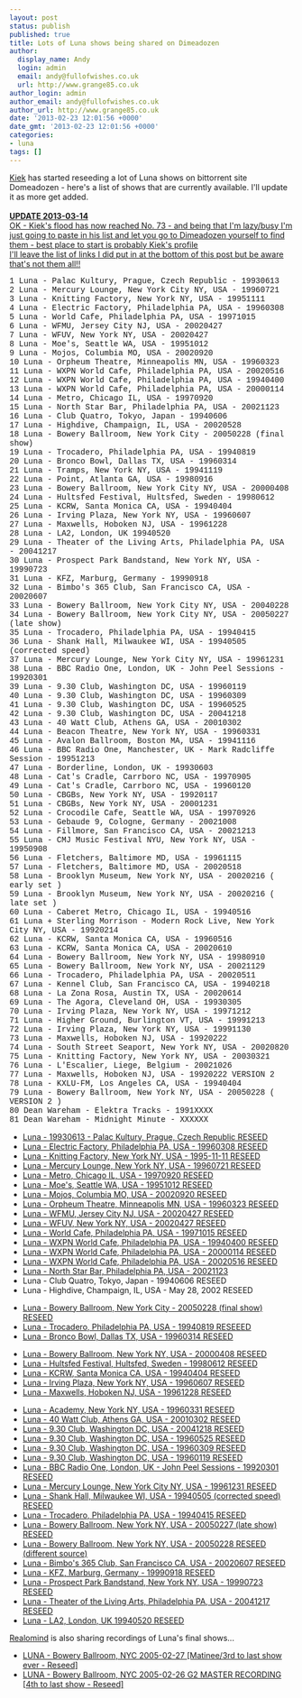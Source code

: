 ```yaml
---
layout: post
status: publish
published: true
title: Lots of Luna shows being shared on Dimeadozen
author:
  display_name: Andy
  login: admin
  email: andy@fullofwishes.co.uk
  url: http://www.grange85.co.uk
author_login: admin
author_email: andy@fullofwishes.co.uk
author_url: http://www.grange85.co.uk
date: '2013-02-23 12:01:56 +0000'
date_gmt: '2013-02-23 12:01:56 +0000'
categories:
- luna
tags: []
---
```

<p><a href="http://www.dimeadozen.org/account-details.php?id=24610">Kiek</a> has started reseeding a lot of Luna shows on bittorrent site Domeadozen - here's a list of shows that are currently available. I'll update it as more get added.<br />
<ins datetime="2013-03-14T21:35:59+00:00"><br />
<strong>UPDATE 2013-03-14</strong><br />
OK - Kiek's flood has now reached No. 73 - and being that I'm lazy/busy I'm just going to paste in his list and let you go to <a href="http://www.dimeadozen.org">Dimeadozen</a> yourself to find them - best place to start is probably <a href="http://www.dimeadozen.org/account-details.php?id=24610">Kiek's profile</a><br />
I'll leave the list of links I did put in at the bottom of this post but be aware that's not them all!!<br />
<a id="more"></a><a id="more-3757"></a></p>
<div style="font-family:Consolas,Monaco,Lucida Console,Courier New, monospace;">
1 Luna - Palac Kultury, Prague, Czech Republic - 19930613<br />
2 Luna - Mercury Lounge, New York City NY, USA - 19960721<br />
3 Luna - Knitting Factory, New York NY, USA - 19951111<br />
4 Luna - Electric Factory, Philadelphia PA, USA - 19960308<br />
5 Luna - World Cafe, Philadelphia PA, USA - 19971015<br />
6 Luna - WFMU, Jersey City NJ, USA - 20020427<br />
7 Luna - WFUV, New York NY, USA - 20020427<br />
8 Luna - Moe's, Seattle WA, USA - 19951012<br />
9 Luna - Mojos, Columbia MO, USA - 20020920<br />
10 Luna - Orpheum Theatre, Minneapolis MN, USA - 19960323<br />
11 Luna - WXPN World Cafe, Philadelphia PA, USA - 20020516<br />
12 Luna - WXPN World Cafe, Philadelphia PA, USA - 19940400<br />
13 Luna - WXPN World Cafe, Philadelphia PA, USA - 20000114<br />
14 Luna - Metro, Chicago IL, USA - 19970920<br />
15 Luna - North Star Bar, Philadelphia PA, USA - 20021123<br />
16 Luna - Club Quatro, Tokyo, Japan - 19940606<br />
17 Luna - Highdive, Champaign, IL, USA - 20020528<br />
18 Luna - Bowery Ballroom, New York City - 20050228 (final show)<br />
19 Luna - Trocadero, Philadelphia PA, USA - 19940819<br />
20 Luna - Bronco Bowl, Dallas TX, USA  - 19960314<br />
21 Luna - Tramps, New York NY, USA - 19941119<br />
22 Luna - Point, Atlanta GA, USA - 19980916<br />
23 Luna - Bowery Ballroom, New York City NY, USA - 20000408<br />
24 Luna - Hultsfed Festival, Hultsfed, Sweden - 19980612<br />
25 Luna - KCRW, Santa Monica CA, USA - 19940404<br />
26 Luna - Irving Plaza, New York NY, USA - 19960607<br />
27 Luna - Maxwells, Hoboken NJ, USA - 19961228<br />
28 Luna - LA2, London, UK 19940520<br />
29 Luna - Theater of the Living Arts, Philadelphia PA, USA - 20041217<br />
30 Luna - Prospect Park Bandstand, New York NY, USA - 19990723<br />
31 Luna - KFZ, Marburg, Germany - 19990918<br />
32 Luna - Bimbo's 365 Club, San Francisco CA, USA - 20020607<br />
33 Luna - Bowery Ballroom, New York City NY, USA - 20040228<br />
34 Luna - Bowery Ballroom, New York City NY, USA - 20050227 (late show)<br />
35 Luna - Trocadero, Philadelphia PA, USA - 19940415<br />
36 Luna - Shank Hall, Milwaukee WI, USA - 19940505 (corrected speed)<br />
37 Luna - Mercury Lounge, New York City NY, USA - 19961231<br />
38 Luna - BBC Radio One, London, UK - John Peel Sessions - 19920301<br />
39 Luna - 9.30 Club, Washington DC, USA - 19960119<br />
40 Luna - 9.30 Club, Washington DC, USA - 19960309<br />
41 Luna - 9.30 Club, Washington DC, USA - 19960525<br />
42 Luna - 9.30 Club, Washington DC, USA - 20041218<br />
43 Luna - 40 Watt Club, Athens GA, USA - 20010302<br />
44 Luna - Beacon Theatre, New York NY, USA - 19960331<br />
45 Luna - Avalon Ballroom, Boston MA, USA - 19941116<br />
46 Luna - BBC Radio One, Manchester, UK - Mark Radcliffe Session - 19951213<br />
47 Luna - Borderline, London, UK - 19930603<br />
48 Luna - Cat's Cradle, Carrboro NC, USA - 19970905<br />
49 Luna - Cat's Cradle, Carrboro NC, USA - 19960120<br />
50 Luna - CBGBs, New York NY, USA - 19920117<br />
51 Luna - CBGBs, New York NY, USA - 20001231<br />
52 Luna - Crocodile Cafe, Seattle WA, USA - 19970926<br />
53 Luna - Gebaude 9, Cologne, Germany - 20021008<br />
54 Luna - Fillmore, San Francisco CA, USA - 20021213<br />
55 Luna - CMJ Music Festival NYU, New York NY, USA - 19950908<br />
56 Luna - Fletchers, Baltimore MD, USA - 19961115<br />
57 Luna - Fletchers, Baltimore MD, USA - 20020518<br />
58 Luna - Brooklyn Museum, New York NY, USA - 20020216 ( early set )<br />
59 Luna - Brooklyn Museum, New York NY, USA - 20020216 ( late set )<br />
60 Luna - Caberet Metro, Chicago IL, USA - 19940516<br />
61 Luna + Sterling Morrison - Modern Rock Live, New York City NY, USA - 19920214<br />
62 Luna - KCRW, Santa Monica CA, USA - 19960516<br />
63 Luna - KCRW, Santa Monica CA, USA - 20020610<br />
64 Luna - Bowery Ballroom, New York NY, USA - 19980910<br />
65 Luna - Bowery Ballroom, New York NY, USA - 20021129<br />
66 Luna - Trocadero, Philadelphia PA, USA - 20020511<br />
67 Luna - Kennel Club, San Francisco CA, USA - 19940218<br />
68 Luna - La Zona Rosa, Austin TX, USA - 20020614<br />
69 Luna - The Agora, Cleveland OH, USA - 19930305<br />
70 Luna - Irving Plaza, New York NY, USA - 19971212<br />
71 Luna - Higher Ground, Burlington VT, USA - 19991213<br />
72 Luna - Irving Plaza, New York NY, USA - 19991130<br />
73 Luna - Maxwells, Hoboken NJ, USA - 19920222<br />
74 Luna - South Street Seaport, New York NY, USA - 20020820<br />
75 Luna - Knitting Factory, New York NY, USA - 20030321<br />
76 Luna - L'Escalier, Liege, Belgium - 20021026<br />
77 Luna - Maxwells, Hoboken NJ, USA - 19920222  VERSION 2<br />
78 Luna - KXLU-FM, Los Angeles CA, USA - 19940404<br />
79 Luna - Bowery Ballroom, New York NY, USA - 20050228 ( VERSION 2 )<br />
80 Dean Wareham - Elektra Tracks - 1991XXXX<br />
81 Dean Wareham - Midnight Minute - XXXXXX
</div>
<p></ins></p>
<ul>
<li><a href="http://www.dimeadozen.org/torrents-details.php?id=440104&hit=1">Luna - 19930613 - Palac Kultury, Prague, Czech Republic RESEED</a></li>
<li><a href="http://www.dimeadozen.org/torrents-details.php?id=440151&hit=1">Luna - Electric Factory, Philadelphia PA, USA - 19960308 RESEED</a></li>
<li><a href="http://www.dimeadozen.org/torrents-details.php?id=440145&hit=1">Luna - Knitting Factory, New York NY, USA - 1995-11-11 RESEED</a></li>
<li><a href="http://www.dimeadozen.org/torrents-details.php?id=440132&hit=1">Luna - Mercury Lounge, New York NY, USA - 19960721 RESEED</a></li>
<li><a href="http://www.dimeadozen.org/torrents-details.php?id=440326&hit=1">Luna - Metro, Chicago IL, USA - 19970920 RESEED</a></li>
<li><a href="http://www.dimeadozen.org/torrents-details.php?id=440209&hit=1">Luna - Moe's, Seattle WA, USA - 19951012 RESEED</a></li>
<li><a href="http://www.dimeadozen.org/torrents-details.php?id=440213&hit=1">Luna - Mojos, Columbia MO, USA - 20020920 RESEED</a></li>
<li><a href="http://www.dimeadozen.org/torrents-details.php?id=440251&hit=1">Luna - Orpheum Theatre, Minneapolis MN, USA - 19960323 RESEED</a></li>
<li><a href="http://www.dimeadozen.org/torrents-details.php?id=440198&hit=1">Luna - WFMU, Jersey City NJ, USA - 20020427 RESEED</a></li>
<li><a href="http://www.dimeadozen.org/torrents-details.php?id=440199&hit=1">Luna - WFUV, New York NY, USA - 20020427 RESEED</a></li>
<li><a href="http://www.dimeadozen.org/torrents-details.php?id=440160&hit=1">Luna - World Cafe, Philadelphia PA, USA - 19971015 RESEED</a></li>
<li><a href="http://www.dimeadozen.org/torrents-details.php?id=440323&hit=1">Luna - WXPN World Cafe, Philadelphia PA, USA - 19940400 RESEED</a></li>
<li><a href="http://www.dimeadozen.org/torrents-details.php?id=440325&hit=1">Luna - WXPN World Cafe, Philadelphia PA, USA - 20000114 RESEED</a></li>
<li><a href="http://www.dimeadozen.org/torrents-details.php?id=440322&hit=1">Luna - WXPN World Cafe, Philadelphia PA, USA - 20020516 RESEED</a></li>
<li><a href="http://www.dimeadozen.org/torrents-details.php?id=440344">Luna - North Star Bar, Philadelphia PA, USA - 20021123</a></li>
<li><span class="removed_link" title="http://www.dimeadozen.org/torrents-details.php?id=440448&hit=1">Luna - Club Quatro, Tokyo, Japan - 19940606 RESEED</span></li>
<li><span class="removed_link" title="http://www.dimeadozen.org/torrents-details.php?id=440450&hit=1">Luna - Highdive, Champaign, IL, USA - May 28, 2002 RESEED</span></li>
<p></ins></p>
<p><ins datetime="2013-02-24T22:44:53+00:00">
<li><a href="http://www.dimeadozen.org/torrents-details.php?id=440526&hit=1">Luna - Bowery Ballroom, New York City - 20050228 (final show) RESEED</a></li>
<li><a href="http://www.dimeadozen.org/torrents-details.php?id=440527&hit=1">Luna - Trocadero, Philadelphia PA, USA - 19940819 RESEEED</a></li>
<li><a href="http://www.dimeadozen.org/torrents-details.php?id=440549&hit=1">Luna - Bronco Bowl, Dallas TX, USA - 19960314 RESEED</a></li>
<p></ins></p>
<p>	<ins datetime="2013-03-01T14:44:52+00:00">
<li><a href="http://www.dimeadozen.org/torrents-details.php?id=441068&hit=1">Luna - Bowery Ballroom, New York NY, USA - 20000408 RESEED</a></li>
<li><a href="http://www.dimeadozen.org/torrents-details.php?id=441070&hit=1">Luna - Hultsfed Festival, Hultsfed, Sweden - 19980612 RESEED</a></li>
<li><a href="http://www.dimeadozen.org/torrents-details.php?id=441074&hit=1">Luna - KCRW, Santa Monica CA, USA - 19940404 RESEED</a></li>
<li><a href="http://www.dimeadozen.org/torrents-details.php?id=441091&hit=1">Luna - Irving Plaza, New York NY, USA - 19960607 RESEED</a></li>
<li><a href="http://www.dimeadozen.org/torrents-details.php?id=441102&hit=1">Luna - Maxwells, Hoboken NJ, USA - 19961228 RESEED</a></li>
<p></ins></p>
<p>	<ins datetime="2013-03-03T23:25:47+00:00">
<li><a href="http://www.dimeadozen.org/torrents-details.php?id=441430&hit=1">Luna - Academy, New York NY, USA - 19960331 RESEED</a></li>
<li><a href="http://www.dimeadozen.org/torrents-details.php?id=441373&hit=1">Luna - 40 Watt Club, Athens GA, USA - 20010302 RESEED</a></li>
<li><a href="http://www.dimeadozen.org/torrents-details.php?id=441371&hit=1">Luna - 9.30 Club, Washington DC, USA - 20041218 RESEED</a></li>
<li><a href="http://www.dimeadozen.org/torrents-details.php?id=441352&hit=1">Luna - 9.30 Club, Washington DC, USA - 19960525 RESEED</a></li>
<li><a href="http://www.dimeadozen.org/torrents-details.php?id=441330&hit=1">Luna - 9.30 Club, Washington DC, USA - 19960309 RESEED</a></li>
<li><a href="http://www.dimeadozen.org/torrents-details.php?id=441329&hit=1">Luna - 9.30 Club, Washington DC, USA - 19960119 RESEED</a></li>
<li><a href="http://www.dimeadozen.org/torrents-details.php?id=441280&hit=1">Luna - BBC Radio One, London, UK - John Peel Sessions - 19920301 RESEED</a></li>
<li><a href="http://www.dimeadozen.org/torrents-details.php?id=441278&hit=1">Luna - Mercury Lounge, New York City NY, USA - 19961231 RESEED</a></li>
<li><a href="http://www.dimeadozen.org/torrents-details.php?id=441242&hit=1">Luna - Shank Hall, Milwaukee WI, USA - 19940505 (corrected speed) RESEED</a></li>
<li><a href="http://www.dimeadozen.org/torrents-details.php?id=441236&hit=1">Luna - Trocadero, Philadelphia PA, USA - 19940415 RESEED</a></li>
<li><a href="http://www.dimeadozen.org/torrents-details.php?id=441192&hit=1">Luna - Bowery Ballroom, New York NY, USA - 20050227 (late show) RESEED</a></li>
<li><a href="http://www.dimeadozen.org/torrents-details.php?id=441179&hit=1">Luna - Bowery Ballroom, New York NY, USA - 20050228 RESEED (different source)</a></li>
<li><a href="http://www.dimeadozen.org/torrents-details.php?id=441177&hit=1">Luna - Bimbo's 365 Club, San Francisco CA, USA - 20020607 RESEED</a></li>
<li><a href="http://www.dimeadozen.org/torrents-details.php?id=441147&hit=1">Luna - KFZ, Marburg, Germany - 19990918 RESEED</a></li>
<li><a href="http://www.dimeadozen.org/torrents-details.php?id=441145&hit=1">Luna - Prospect Park Bandstand, New York NY, USA - 19990723 RESEED</a></li>
<li><a href="http://www.dimeadozen.org/torrents-details.php?id=441119&hit=1">Luna - Theater of the Living Arts, Philadelphia PA, USA - 20041217 RESEED</a></li>
<li><a href="http://www.dimeadozen.org/torrents-details.php?id=441116&hit=1">Luna - LA2, London, UK 19940520 RESEED</a></li>
<p></ins></p>
</ul>
<p><a href="http://www.dimeadozen.org/account-details.php?id=422201">Realomind</a> is also sharing recordings of Luna's final shows...</p>
<ul>
<li><a href="http://www.dimeadozen.org/torrents-details.php?id=440020&hit=1">LUNA - Bowery Ballroom, NYC 2005-02-27 [Matinee/3rd to last show ever - Reseed]</a></li>
<li><a href="http://www.dimeadozen.org/torrents-details.php?id=439518&hit=1">LUNA - Bowery Ballroom, NYC 2005-02-26 G2 MASTER RECORDING [4th to last show - Reseed]</a></li>
</ul>
